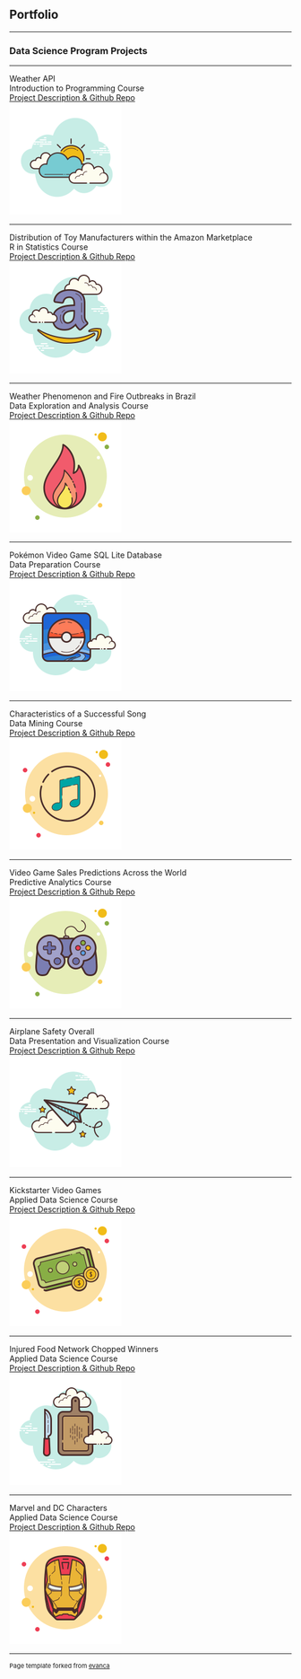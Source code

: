 ## Portfolio

---

### Data Science Program Projects
---

Weather API<br>
Introduction to Programming Course
<br> 
[Project Description & Github Repo](https://github.com/gabriel-valenzuela/Valenzuela_Gabriel_DSC510/blob/master/README.md)
<br> 
<img src="images/WeatherAPI.png?raw=true"/>

---
Distribution of Toy Manufacturers within the Amazon Marketplace<br>
R in Statistics Course
<br>
[Project Description & Github Repo](https://github.com/gabriel-valenzuela/Valenzuela_Gabriel_DSC520/blob/master/README.md)
<br>
<img src="images/AmazonIcon2.png?raw=true"/>

---
Weather Phenomenon and Fire Outbreaks in Brazil<br>
Data Exploration and Analysis Course
<br>
[Project Description & Github Repo](https://github.com/gabriel-valenzuela/Valenzuela_Gabriel_DSC530/blob/master/README.md)
<br>
<img src="images/FireOutbreaks.png?raw=true"/>

---
Pokémon Video Game SQL Lite Database<br>
Data Preparation Course
<br>
[Project Description & Github Repo](https://github.com/gabriel-valenzuela/Valenzuela_Gabriel_DSC540/blob/master/README.md)
<br>
<img src="images/PokemonIcon.png?raw=true"/>

---
Characteristics of a Successful Song<br>
Data Mining Course
<br>
[Project Description & Github Repo](https://github.com/gabriel-valenzuela/Valenzuela_Gabriel_DSC550/blob/master/README.md)
<br>
<img src="images/PopularSong.png?raw=true"/>

---
Video Game Sales Predictions Across the World<br>
Predictive Analytics Course
<br>
[Project Description & Github Repo](https://github.com/gabriel-valenzuela/Valenzuela_Gabriel_DSC630/blob/master/README.md)
<br>
<img src="images/VideoGameIcon.png?raw=true"/>

---
Airplane Safety Overall<br>
Data Presentation and Visualization Course
<br>
[Project Description & Github Repo](https://github.com/gabriel-valenzuela/Valenzuela_Gabriel_DSC640/blob/master/README.md)
<br>
<img src="images/AirplaneIcon.png?raw=true"/>

---
Kickstarter Video Games<br>
Applied Data Science Course
<br>
[Project Description & Github Repo](https://github.com/gabriel-valenzuela/Valenzuela_Gabriel_DSC680/blob/master/README.md)
<br>
<img src="images/money.png?raw=true"/>

---
Injured Food Network Chopped Winners<br>
Applied Data Science Course
<br>
[Project Description & Github Repo](https://github.com/gabriel-valenzuela/Valenzuela_Gabriel_DSC680_2/blob/main/README.md)
<br>
<img src="images/ChoppedCuttingBoardIcon.png?raw=true"/>

---
Marvel and DC Characters<br>
Applied Data Science Course
<br>
[Project Description & Github Repo](https://github.com/gabriel-valenzuela/Valenzuela_Gabriel_DSC680_3/blob/main/README.md)
<br>
<img src="images/HeroIcon2.png?raw=true"/>

---
<p style="font-size:11px">Page template forked from <a href="https://github.com/evanca/quick-portfolio">evanca</a></p>
<!-- Remove above link if you don't want to attibute -->
